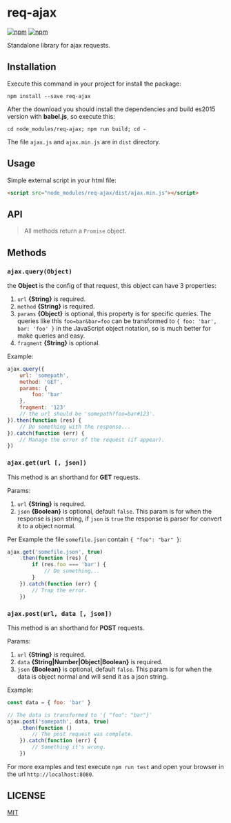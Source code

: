 # req-ajax

[![npm](https://img.shields.io/npm/v/req-ajax.svg)](https://www.npmjs.com/package/req-ajax)
[![npm](https://img.shields.io/npm/dt/req-ajax.svg)](https://www.npmjs.com/package/req-ajax)

Standalone library for ajax requests.

## Installation

Execute this command in your project for install the package:

`npm install --save req-ajax`

After the download you should install the dependencies and build es2015 version with **babel.js**, so execute this:

`cd node_modules/req-ajax; npm run build; cd -`

The file `ajax.js` and `ajax.min.js` are in `dist` directory.

## Usage

Simple external script in your html file:

```html
<script src="node_modules/req-ajax/dist/ajax.min.js"></script>
```

## API

> All methods return a `Promise` object.

## Methods

### `ajax.query(Object)`

the **Object** is the config of that request, this object can have 3 properties:


1.  `url` **{String}** is required.
2.  `method` **{String}** is required.
3.  `params` **{Object}** is optional, this property is for specific queries. The queries like this `foo=bar&bar=foo` can be transformed to `{ foo: 'bar', bar: 'foo' }` in the JavaScript object notation, so is much better for make queries and easy.
4.  `fragment` **{String}** is optional.

Example:

```javascript
ajax.query({
    url: 'somepath',
    method: 'GET',
    params: {
        foo: 'bar'
    },
    fragment: '123'
    // the url should be 'somepath?foo=bar#123'.
}).then(function (res) {
    // Do something with the response...
}).catch(function (err) {
    // Manage the error of the request (if appear).
})
```

### `ajax.get(url [, json])`

This method is an shorthand for **GET** requests.

Params:

1.  `url` **{String}** is required.
2.  `json` **{Boolean}** is optional, default `false`. This param is for when the response is json string, if `json` is `true` the response is parser for convert it to a object normal.

Per Example the file `somefile.json` contain `{ "foo": "bar" }`:

```javascript
ajax.get('somefile.json', true)
    .then(function (res) {
        if (res.foo === 'bar') {
            // Do something...
        }
    }).catch(function (err) {
        // Trap the error.
    })
```

### `ajax.post(url, data [, json])`

This method is an shorthand for **POST** requests.

Params:

1.  `url` **{String}** is required.
2.  `data` **{String|Number|Object|Boolean}** is required.
3.  `json` **{Boolean}** is optional, default `false`. This param is for when the data is object normal and will send it as a json string.

Example:

```javascript
const data = { foo: 'bar' }

// The data is transformed to '{ "foo": "bar"}'
ajax.post('somepath', data, true)
    .then(function ()
        // The post request was complete.
    }).catch(function (err) {
        // Something it's wrong.
    })
```

For more examples and test execute `npm run test` and open your browser in the url `http://localhost:8080`.

## LICENSE

[MIT](https://github.com/rich-97/req-ajax/blob/master/LICENSE)
